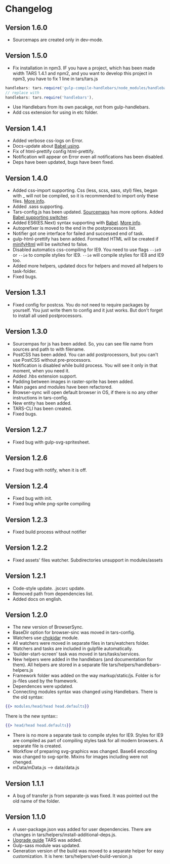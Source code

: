 # Changelog

## Version 1.6.0

* Sourcemaps are created only in dev-mode.

## Version 1.5.0

* Fix installation in npm3. IF you have a project, which has been made width TARS 1.4.1 and npm2, and you want to develop this project in npm3, you have to fix 1 line in tars/tars.js
```javascript
handlebars: tars.require('gulp-compile-handlebars/node_modules/handlebars'),
// replace with 
handlebars: tars.require('handlebars'),
```
* Use Handlebars from its own pacakge, not from gulp-handlebars.
* Add css extension for using in etc folder.

## Version 1.4.1

* Added verbose css-logs  on Error.
* Docs-update about [Babel using](js-processing.md).
* Fix of html-prettify config html-prettify.
* Notification will appear on Error even all notifications has been disabled.
* Deps have been updated, bugs have been fixed.

## Version 1.4.0

* Added css-import supporting. Css (less, scss, sass, styl) files, began with _ will not be compiled, so it is recommended to import only these files. [More info](css-processing.md).
* Added .sass supporting.
* Tars-config.js has been updated. [Sourcemaps](options.md#sourcemaps) has more options. Added [Babel supporting switcher](options.md#usebabel).
* Added ES6(ES.Next) syntax supporting with [Babel](options.md#usebabel). [More info](js-processing.md).
* Autoprefixer is moved to the end in the postprocessors list.
* Notifier got one interface for failed and successed end of task. 
* gulp-html-prettify has benn added. Formatted HTML will be created if [minifyHtml](options.md#minifyhtml) will be switched to false.
* Disabled automatics css-compiling for IE9. You need to use flags `--ie9` or `--ie` to compile stylies for IE9. `--ie` will compile stylies for IE8 and IE9 too.
* Added more helpers, updated docs for helpers and moved all helpers to task-folder.
* Fixed bugs.

## Version 1.3.1

* Fixed config for postcss. You do not need to require packages by yourself. You just write them to config and it just works. But don't forget to install all used postprocessors.

## Version 1.3.0

* Sourcempas for js has been added. So, you can see file name from sources and path to with filename.
* PostCSS has been added. You can add postprocessors, but you can't use PostCSS without pre-processors.
* Notification is disabled while build process. You will see it only in that  moment, when you need it.
* Added .hbs extension support.
* Padding between images in raster-sprite has been added.
* Main pages and modules have been refactored.
* Browser-sync will open default browser in OS, if there is no any other instructions in tars-config.
* New entity has been added.
* TARS-CLI has been created.
* Fixed bugs.

## Version 1.2.7

* Fixed bug with gulp-svg-spritesheet.

## Version 1.2.6

* Fixed bug with notify, when it is off.

## Version 1.2.4

* Fixed bug with init.
* Fixed bug while png-sprite compiling

## Version 1.2.3

* Fixed build process without notifier

## Version 1.2.2

* Fixed assets' files watcher. Subdirectories unsupport in modules/assets

## Version 1.2.1

* Code-style update. .jscsrc update.
* Removed path from dependencies list.
* Added docs on english.

## Version 1.2.0

* The new version of BrowserSync.
* BaseDir option for browser-sinc was moved in tars-config.
* Watchers use [chokidar](https://github.com/paulmillr/chokidar) module.
* All watchers were moved in separate files in tars/watchers folder.
* Watchers and tasks are included in gulpfile automatically.
* 'builder-start-screen' task was moved in tars/tasks/services.
* New helpers were added in the handlebars (and documentation for them). All helpers are stored in a separate file tars/helpers/handlebars-helpers.js
* Framework folder was added on the way markup/static/js. Folder is for js-files used by the framework.
* Dependences were updated.
* Connecting modules syntax was changed using Handlebars. There is the old syntax:
```handlebars
{{> modules/head/head head.defaults}}
```

There is the new syntax::
```handlebars
{{> head/head head.defaults}}
```

* There is no more a separate task to compile styles for IE9.  Styles for IE9 are compiled as part of compiling styles task  for all modern browsers. A separate file is created.
* Workflow of preparing svg-graphics was changed. Base64 encoding was changed to svg-sprite. Mixins for images including were not chenged.
* mData/mData.js –> data/data.js

## Version 1.1.1

* A bug of transfer js from separate-js was fixed. It was pointed out the old name of the folder.

## Version 1.1.0

* A user-package.json was added for user dependencies. There are changes in tars/helpers/install-additional-deps.js.
* [Upgrade guide](update-guide.md) TARS was added.
* Gulp-sass module was updated.
* Generation version of the build was moved to a separate helper for easy customization. It is here: tars/helpers/set-build-version.js
